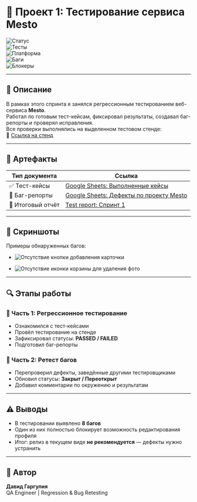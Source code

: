 # 📌 Проект 1: Тестирование сервиса Mesto  

![Статус](https://img.shields.io/badge/Статус-Выполнено-brightgreen)  
![Тесты](https://img.shields.io/badge/Тесты-Регрессия_&_Ретест-blue)  
![Платформа](https://img.shields.io/badge/Платформа-WebApp-lightgrey)  
![Баги](https://img.shields.io/badge/Найдено_багов-7-red)  
![Блокеры](https://img.shields.io/badge/Блокирующие-1-brightred)  

---

## 📝 Описание  
В рамках этого спринта я занялся регрессионным тестированием веб-сервиса **Mesto**.  
Работал по готовым тест-кейсам, фиксировал результаты, создавал баг-репорты и проверял исправления.  
Все проверки выполнялись на выделенном тестовом стенде:  
🔗 [Ссылка на стенд](https://code.s3.yandex.net/qa/files/mesto/index.html)  

---

## 📎 Артефакты  

| Тип документа      | Ссылка |
|--------------------|--------|
| ✅ Тест-кейсы      | [Google Sheets: Выполненные кейсы](https://docs.google.com/spreadsheets/d/1iLMLPXGppCVs3R0BWKmH3bOKHDOAQjpsbNHY95s5pBo/edit?gid=220888493#gid=220888493) |
| 🐞 Баг-репорты     | [Google Sheets: Дефекты по проекту Mesto](https://docs.google.com/spreadsheets/d/1D5HoN9YMr3VQ6L9gJBynFNI4StPGRTgOxVVeMad51-s/edit?gid=1186534874#gid=1186534874) |
| 📄 Итоговый отчёт  | [Test report: Спринт 1](https://github.com/DavidGarguliya/Project-1_testing_Mesto/blob/c334a50b442cc7399c1171f1bcb714efca8e4138/Test%20report.md) |

---

## 🩻 Скриншоты  

Примеры обнаруженных багов:  

- ![Отсутствие кнопки добавления карточки](https://drive.google.com/file/d/1nIb3IP2F-ZLV8mzmNgXfI_N_rOMS8xJL/view?usp=sharing)  

- ![Отсутствие иконки корзины для удаления фото](https://drive.google.com/file/d/11kuJFxRvj6jpu8CXLh71q2pqfl56BmxP/view?usp=sharing)  

---

## 🔍 Этапы работы  

### 🔹 Часть 1: Регрессионное тестирование  
- Ознакомился с тест-кейсами  
- Провёл тестирование на стенде  
- Зафиксировал статусы: **PASSED / FAILED**  
- Подготовил баг-репорты  

### 🔹 Часть 2: Ретест багов  
- Перепроверил дефекты, заведённые другими тестировщиками  
- Обновил статусы: **Закрыт / Переоткрыт**  
- Добавил комментарии по окружению и результатам  

---

## ⚠️ Выводы  
- В тестировании выявлено **8 багов**  
- Один из них полностью блокирует возможность редактирования профиля  
- Итог: релиз в текущем виде **не рекомендуется** — дефекты нужно устранить  

---

## 👤 Автор  
**Давид Гаргулия**  
QA Engineer | Regression & Bug Retesting  
